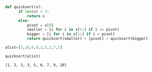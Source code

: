 

```python
def quicksort(x):
      if len(x) < 2:
          return x
      else:
          pivot = x[0]
          smaller = [i for i in x[1:] if i <= pivot]
          bigger = [i for i in x[1:] if i > pivot]
          return quicksort(smaller) + [pivot] + quicksort(bigger)
```


```python
alist=[3,10,6,9,2,5,3,7,1]
```


```python
quicksort(alist)
```




    [1, 2, 3, 3, 5, 6, 7, 9, 10]




```python

```
